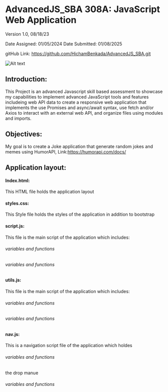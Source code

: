 # AdvancedJS_SBA 308A: JavaScript Web Application
Version 1.0, 08/18/23


Date Assigned: 01/05/2024
Date Submitted: 01/08/2025

gitHub Link: https://github.com/HichamBenkada/AdvancedJS_SBA.git

![Alt text](../SBA.PNG)

## Introduction:

This Project is an advanced Javascript skill based assessment to showcase my capabilities to implement advanced JavaScript tools and features includeing web API data to create a responsive web application that implements the use Promises and async/await syntax, use fetch and/or Axios to interact with an external web API, and organize files using modules and imports. 

## Objectives:

My goal is to create a Joke application that generate random jokes and memes using HumorAPI, Link:https://humorapi.com/docs/

## Application layout:
#### Index.html:
This HTML file holds the application layout
#### styles.css:
This Style file holds the styles of the application in addition to bootstrap
#### script.js:
This file is the main script of the application which includes:
###### variables and functions
###### variables and functions
#### utils.js:
This file is the main script of the application which includes:
###### variables and functions
###### variables and functions
#### nav.js:
This is a navigation script file of the application which holdes
###### variables and functions
the drop manue
###### variables and functions
